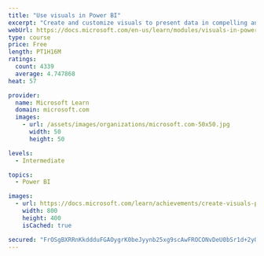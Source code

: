 ```yaml
---
title: "Use visuals in Power BI"
excerpt: "Create and customize visuals to present data in compelling and insightful ways."
webUrl: https://docs.microsoft.com/en-us/learn/modules/visuals-in-power-bi/
type: course
price: Free
length: PT1H16M
ratings:
  count: 4339
  average: 4.747868
heat: 57

provider:
  name: Microsoft Learn
  domain: microsoft.com
  images:
    - url: /assets/images/organizations/microsoft.com-50x50.jpg
      width: 50
      height: 50

levels:
  - Intermediate

topics:
  - Power BI

images:
  - url: https://docs.microsoft.com/learn/achievements/create-visuals-power-bi-desktop-social.png
    width: 800
    height: 400
    isCached: true

secured: "FrOSgBXRRnKkddduFGAOygrK0beJyynb25xg9scAwFROCONvDeU0bSr1d+2yOtnm/lz6XfnV1PWOIzkzSUT8jlpYLKQrKub2yZX02tcqH7Cgn30F+hQbFDB/NpfJiruA+LtclWiUyCPBmKeOlchBqXz1nO1Ru+5C6rV3gqWt07PNdR8yi5TIDfhFbUvZ/SYa51Nhu7ormuX+phApoahhbUeQcmBwYc/yOs0U4kBsXnuXDIFqu2Z22XSyqMT6NfO8nJ+FhClxzThnM90dpzLXGlt7pdAK7pJoYCQX0AgB/EVpugoP9E4UWrC7mcj41M+RDKL0P6ORFl9rCSE74zcQ7b0OjKdpJxiVilvcEPX6KSjL/cPYjIaBSzl0g+UfoFZeDi1s8//lqO3QjzX7KDxowNaW0DoAbmR75l5wEvspXTY=;9Wmugf9Jcivl5AS9qV9y3g=="
---
```


